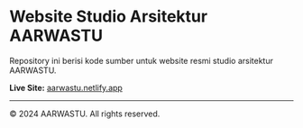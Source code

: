 # Website Studio Arsitektur AARWASTU

Repository ini berisi kode sumber untuk website resmi studio arsitektur AARWASTU.

**Live Site:** [aarwastu.netlify.app](https://aarwastu.netlify.app)

---

&copy; 2024 AARWASTU. All rights reserved.